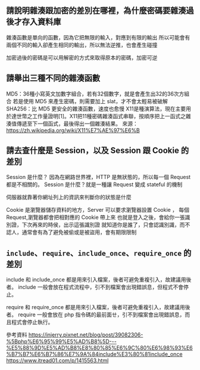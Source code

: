 ## 請說明雜湊跟加密的差別在哪裡，為什麼密碼要雜湊過後才存入資料庫

雜湊函數是單向的函數，因為它把無限的輸入，對應到有限的輸出
所以可能會有兩個不同的輸入卻產生相同的輸出，所以無法逆推，也會產生碰撞

加密過後的密碼是可以用解密的方式來取得原本的密碼，加密可逆

## 請舉出三種不同的雜湊函數

MD5：36種小寫英文加數字組合，若有32個數字，就是會產生出32的36次方組合
若是使用 MD5 來產生密碼，則需要加上 slat，才不會太輕易被破解
SHA256：比 MD5 更安全的雜湊函數，速度也愈慢
X11是種演算法，現在主要用於達世幣之工作量證明[1]。X11把11種密碼雜湊函式串聯，按順序把上一函式之雜湊值傳遞至下一個函式，最後得出一個雜湊結果。
來源：https://zh.wikipedia.org/wiki/X11%E7%AE%97%E6%B

## 請去查什麼是 Session，以及 Session 跟 Cookie 的差別

 Session 是什麼？
因為在網路世界裡，HTTP 是無狀態的，所以每一個 Request 都是不相關的。
Session 是什麼？就是一種讓 Request 變成 stateful 的機制

伺服器就靠著你網址列上的資訊來判斷你的狀態是什麼

Cookie 是瀏覽器儲存資料的地方，Server 可以要求瀏覽器設置 Cookie ，
每個 Request,瀏覽器都會把相對應的 Cookie 帶上來
也就是登入之後，會給你一張識別證，下次再來的時侯，出示這張識別證
就知道你是誰了，只會認識別識，而不認人，通常會有為了避免被偷或是被盜用，會有期限限制

##  `include`、`require`、`include_once`、`require_once` 的差別

include 和 include_once
都是用來引入檔案，後者可避免重複引入，故建議用後者。
include 一般會放在程式流程中，引不到檔案會出現錯誤息，但程式不會停止。

require 和 require_once
都是用來引入檔案，後者可避免重複引入，故建議用後者。
require 一般會放在 php 指令碼的最前面ㄝ，引不到檔案會出現錯誤息，而且程式會停止執行。

參考資料
https://injerry.pixnet.net/blog/post/39082306-%5Bphp%E6%95%99%E5%AD%B8%5D---%E5%88%9D%E5%AD%B8%E8%80%85%E6%9C%80%E6%98%93%E6%B7%B7%E6%B7%86%E7%9A%84include%E3%80%81include_once
https://www.itread01.com/p/1415563.html
